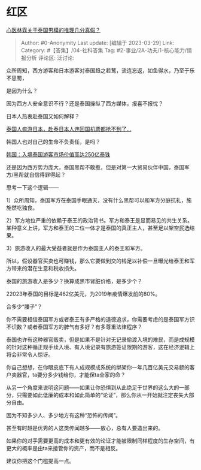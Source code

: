 # 红区
[心医林霖关于泰国男模的推理几分真假？](https://www.zhihu.com/question/590129690/answer/2958276402)

> Author: #0-Anonymity
> Last update: [编辑于 2023-03-29]
> Link:
> Category: #【答集】/04-社科答集 
> Tag: #2-事业/2A-功夫/1-核心能力/情报分析
> 评论区:
> 泛讨论:

众所周知，西方游客和日本游客对泰国趋之若鹜，流连忘返，如鱼得水，乃至于乐不思蜀，

是因为什么？

因为西方人安全意识不行？还是泰国操纵了西方媒体，报喜不报忧？

日本人热衷赴泰国又如何解释？

[泰国人疯游日本，赴泰日本人连回国机票都抢不到了...](https://link.zhihu.com/?target=http%3A//www.taiguo.com/thread-10386-1-1.html)

韩国人也对自己的生命不负责任，是吗？

[韩国：入境泰国游客市场价值高达250亿泰铢](https://link.zhihu.com/?target=https%3A//www.kasikornresearch.com/ch/analysis/k-econ/business/Pages/5772.aspx)

还是因为西方势力庞大，泰国黑帮不敢惹，但是对第一大贸易伙伴中国，泰国军方/黑帮就自信得罪得起？

思考一下这个逻辑——

1）众所周知，泰国军方在泰国手眼通天，没有什么黑帮可以和军方分庭抗礼，施施然吃独食。

2）军方地位严重的依赖于泰王的政治背书。军方和泰王是显而易见的共生关系。某种意义上讲，军方和泰王的二位一体才是泰国的真正主人，甚至足以架空民选结果。

3）旅游收入的最大受益者就是作为泰国主人的泰王和军方。

所以，假设器官买卖也可赚钱，那么它要做到交的钱足以补偿一旦曝光给泰王和军方带来的潜在生意和税收损失。

泰国的旅游收入是多少？换算成黑市肾脏价格，是多少个？

22023年泰国的目标是462亿美元，为2019年疫情爆发前的80%。

合多少“腰子”？

你不需要相信泰国军方或者泰王有多严格的道德追求，你需要考虑的是泰国军方识不识数？或者泰国军方的脾气有多好？有多尊重法律程序？

泰国也许有这种器官贩卖，但是如果不是针对无记录偷渡入境的难民，而是成规模的针对这种循正规手续入境、有入境记录有旅游签证限期的游客，这在经济逻辑上将会非常令人惊讶。

你自己想想，在你眼皮底下有人成规模成系统的绑架你一年几百亿美元交易额的客户卖器官，ta要分多少钱给你，才能保ta全家的命？

从另一个角度来说明这问题——如果让你恐惧到从此绝足于世界的这么大的一部分，只需要如此低廉的成本和如此简单的“论证”，那么你从一开始就注定丧失大部分自由。

因为不知多少人、多少地方有这种“恐怖的传闻”。

甚至有时越是优秀的人这类传闻越多——放心，总有人要造出来的。

如果你的对手需要更高的成本和更有效的论证才能被限制同样程度的生存空间，有更大的概率是由ta来接管你的资产，而不是相反。

建议你把这个门槛提高一点。
